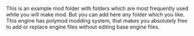 This is an example mod folder with folders which are most frequently used while you will make mod.
But you can add here any folder which you like. This engine has polymod modding system, that makes you absolutely free to add or replace engine files without editing base engine files.